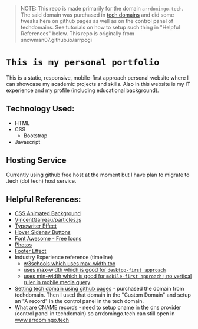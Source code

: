 > NOTE: This repo is made primarily for the domain `arrdomingo.tech`. The said domain was purchased in [tech domains](https://get.tech/) and did some tweaks here on github pages as well as on the control panel of techdomains. See tutorials on how to setup such thing in "Helpful References" below. This repo is originally from snowman07.github.io/arrpogi 
> 

# `This is my personal portfolio`

This is a static, responsive, mobile-first approach personal website where I can showcase my academic projects and skills. Also in this website is my IT experience and my profile (including educational background).

## Technology Used:

- HTML
- CSS
  - Bootstrap
- Javascript

## Hosting Service

Currently using github free host at the moment but I have plan to migrate to .tech (dot tech) host service.

## Helpful References:

- [CSS Animated Background](https://www.sliderrevolution.com/resources/css-animated-background/)
- [VincentGarreau/particles.js](https://github.com/VincentGarreau/particles.js/)
- [Typewriter Effect](https://css-tricks.com/snippets/css/typewriter-effect/)
- [Hover Sidenav Buttons](https://www.w3schools.com/howto/howto_css_sidenav_buttons.asp)
- [Font Awesome - Free Icons](https://fontawesome.com/icons?d=gallery&p=2&m=free)
- [Photos](https://unsplash.com/)
- [Footer Effect](https://www.littlesnippets.net/blog/some-css-menu-inspiration-using-animated-lines)
- Industry Experience reference (timeline)
  - [w3schools which uses max-width too](https://www.w3schools.com/howto/howto_css_timeline.asp)
  - [uses max-width which is good for `desktop-first approach`](https://codepen.io/togrul/pen/xwxodv)
  - [uses min-width which is good for `mobile-first approach` ; no vertical ruler in mobile media query](https://www.youtube.com/watch?v=zNccqv0g6Q4&t=10s)
- [Setting tech domain using github pages](https://www.youtube.com/watch?v=mhQ3nNdS-TE) - purchased the domain from techdomain. Then I used that domain in the "Custom Domain" and setup an "A record" in the control panel in the tech domain.
- [What are CNAME records](https://www.youtube.com/watch?v=ZXCQwdVgDno) - need to setup cname in the dns provider (control panel in techdomain) so arrdomingo.tech can still open in www.arrdomingo.tech
